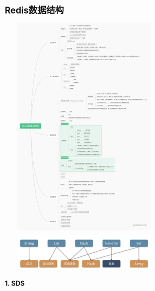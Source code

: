 # Redis数据结构

<figure><img src="../../.gitbook/assets/image (4).png" alt=""><figcaption></figcaption></figure>

<figure><img src="../../.gitbook/assets/image (7).png" alt=""><figcaption></figcaption></figure>

## 1. SDS

